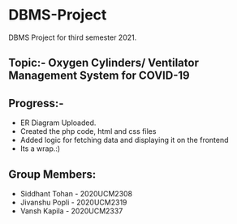 # DBMS-Project
DBMS Project for third semester 2021.

## Topic:- Oxygen Cylinders/ Ventilator Management System for COVID-19

## Progress:-
- ER Diagram Uploaded.
- Created the php code, html and css files
- Added logic for fetching data and displaying it on the frontend
- Its a wrap.:)

## Group Members:
- Siddhant Tohan - 2020UCM2308
- Jivanshu Popli - 2020UCM2319
- Vansh Kapila - 2020UCM2337
 

